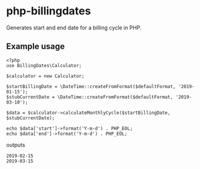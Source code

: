 # php-billingdates
Generates start and end date for a billing cycle in PHP.

## Example usage
```
<?php
use BillingDates\Calculator;

$calculator = new Calculator;

$startBillingDate = \DateTime::createFromFormat($defaultFormat, '2019-01-15');
$stubCurrentDate = \DateTime::createFromFormat($defaultFormat, '2019-03-10');

$data = $calculator->calculateMonthlyCycle($startBillingDate, $stubCurrentDate);

echo $data['start']->format('Y-m-d') . PHP_EOL;
echo $data['end']->format('Y-m-d') . PHP_EOL;
```
outputs

```
2019-02-15
2019-03-15
```
